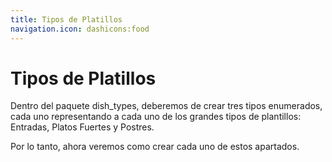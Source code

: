 ```yaml
---
title: Tipos de Platillos
navigation.icon: dashicons:food
---
```

# Tipos de Platillos

Dentro del paquete dish_types, deberemos de crear tres tipos enumerados, cada uno representando a cada uno de los grandes tipos de plantillos: Entradas, Platos Fuertes y Postres.

Por lo tanto, ahora veremos como crear cada uno de estos apartados.
